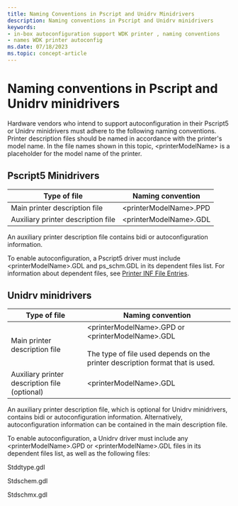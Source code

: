 ```yaml
---
title: Naming Conventions in Pscript and Unidrv Minidrivers
description: Naming conventions in Pscript and Unidrv minidrivers
keywords:
- in-box autoconfiguration support WDK printer , naming conventions
- names WDK printer autoconfig
ms.date: 07/18/2023
ms.topic: concept-article
---
```


# Naming conventions in Pscript and Unidrv minidrivers

Hardware vendors who intend to support autoconfiguration in their Pscript5 or Unidrv minidrivers must adhere to the following naming conventions. Printer description files should be named in accordance with the printer's model name. In the file names shown in this topic, &lt;printerModelName&gt; is a placeholder for the model name of the printer.

## Pscript5 Minidrivers

| Type of file | Naming convention |
|--|--|
| Main printer description file | \<printerModelName\>.PPD |
| Auxiliary printer description file | \<printerModelName\>.GDL |

An auxiliary printer description file contains bidi or autoconfiguration information.

To enable autoconfiguration, a Pscript5 driver must include \<printerModelName\>.GDL and ps_schm.GDL in its dependent files list. For information about dependent files, see [Printer INF File Entries](printer-inf-file-entries.md).

## Unidrv minidrivers

| Type of file | Naming convention |
|--|--|
| Main printer description file | \<printerModelName\>.GPD or \<printerModelName\>.GDL<br><br>The type of file used depends on the printer description format that is used. |
| Auxiliary printer description file (optional) | \<printerModelName\>.GDL |

An auxiliary printer description file, which is optional for Unidrv minidrivers, contains bidi or autoconfiguration information. Alternatively, autoconfiguration information can be contained in the main description file.

To enable autoconfiguration, a Unidrv driver must include any \<printerModelName\>.GPD or \<printerModelName\>.GDL files in its dependent files list, as well as the following files:

Stddtype.gdl

Stdschem.gdl

Stdschmx.gdl

